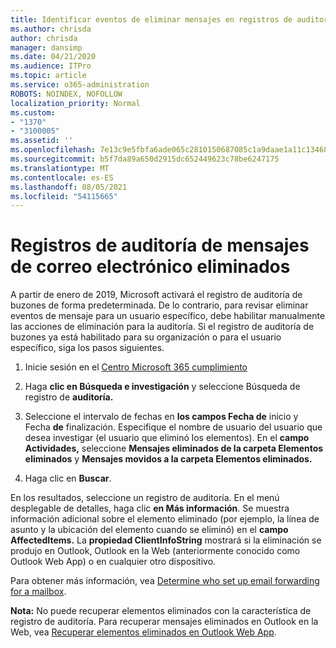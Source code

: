```yaml
---
title: Identificar eventos de eliminar mensajes en registros de auditoría
ms.author: chrisda
author: chrisda
manager: dansimp
ms.date: 04/21/2020
ms.audience: ITPro
ms.topic: article
ms.service: o365-administration
ROBOTS: NOINDEX, NOFOLLOW
localization_priority: Normal
ms.custom:
- "1370"
- "3100005"
ms.assetid: ''
ms.openlocfilehash: 7e13c9e5fbfa6ade065c2810150687085c1a9daae1a11c134688ec9a83ad37d9
ms.sourcegitcommit: b5f7da89a650d2915dc652449623c78be6247175
ms.translationtype: MT
ms.contentlocale: es-ES
ms.lasthandoff: 08/05/2021
ms.locfileid: "54115665"
---
```

# <a name="audit-logs-for-deleted-email-messages"></a>Registros de auditoría de mensajes de correo electrónico eliminados

A partir de enero de 2019, Microsoft activará el registro de auditoría de buzones de forma predeterminada. De lo contrario, para revisar eliminar eventos de mensaje para un usuario específico, debe habilitar manualmente las acciones de eliminación para la auditoría. Si el registro de auditoría de buzones ya está habilitado para su organización o para el usuario específico, siga los pasos siguientes.

1. Inicie sesión en el [Centro Microsoft 365 cumplimiento](https://protection.office.com/)

2. Haga **clic en Búsqueda e investigación** y seleccione Búsqueda de registro de **auditoría.**

3. Seleccione el intervalo de fechas en **los campos Fecha de** inicio y Fecha **de** finalización. Especifique el nombre de usuario del usuario que desea investigar (el usuario que eliminó los elementos). En el **campo Actividades,** seleccione **Mensajes eliminados de la carpeta Elementos eliminados** y **Mensajes movidos a la carpeta Elementos eliminados.**

4. Haga clic en **Buscar**.

En los resultados, seleccione un registro de auditoría. En el menú desplegable de detalles, haga clic **en Más información**. Se muestra información adicional sobre el elemento eliminado (por ejemplo, la línea de asunto y la ubicación del elemento cuando se eliminó) en el **campo AffectedItems.** La **propiedad ClientInfoString** mostrará si la eliminación se produjo en Outlook, Outlook en la Web (anteriormente conocido como Outlook Web App) o en cualquier otro dispositivo.

Para obtener más información, vea [Determine who set up email forwarding for a mailbox](/microsoft-365/compliance/auditing-troubleshooting-scenarios#determine-if-a-user-deleted-email-items).

**Nota:** No puede recuperar elementos eliminados con la característica de registro de auditoría. Para recuperar mensajes eliminados en Outlook en la Web, vea [Recuperar elementos eliminados en Outlook Web App](https://support.office.com/article/C3D8FC15-EEEF-4F1C-81DF-E27964B7EDD4).
